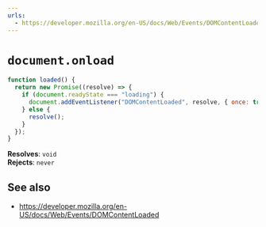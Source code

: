 ```yaml
---
urls:
  - https://developer.mozilla.org/en-US/docs/Web/Events/DOMContentLoaded
---
```


# `document.onload`

```js
function loaded() {
  return new Promise((resolve) => {
    if (document.readyState === "loading") {
      document.addEventListener("DOMContentLoaded", resolve, { once: true });
    } else {
      resolve();
    }
  });
}
```

**Resolves**: `void` \
**Rejects**: `never`

## See also

- https://developer.mozilla.org/en-US/docs/Web/Events/DOMContentLoaded
